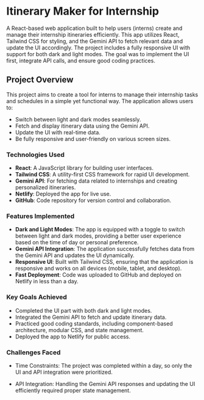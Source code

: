 # Itinerary Maker for Internship

A React-based web application built to help users (interns) create and manage their internship itineraries efficiently. This app utilizes React, Tailwind CSS for styling, and the Gemini API to fetch relevant data and update the UI accordingly. The project includes a fully responsive UI with support for both dark and light modes. The goal was to implement the UI first, integrate API calls, and ensure good coding practices.

## Project Overview

This project aims to create a tool for interns to manage their internship tasks and schedules in a simple yet functional way. The application allows users to:

- Switch between light and dark modes seamlessly.
- Fetch and display itinerary data using the Gemini API.
- Update the UI with real-time data.
- Be fully responsive and user-friendly on various screen sizes.

### Technologies Used

- **React**: A JavaScript library for building user interfaces.
- **Tailwind CSS**: A utility-first CSS framework for rapid UI development.
- **Gemini API**: For fetching data related to internships and creating personalized itineraries.
- **Netlify**: Deployed the app for live use.
- **GitHub**: Code repository for version control and collaboration.

### Features Implemented

- **Dark and Light Modes**: The app is equipped with a toggle to switch between light and dark modes, providing a better user experience based on the time of day or personal preference.
- **Gemini API Integration**: The application successfully fetches data from the Gemini API and updates the UI dynamically.
- **Responsive UI**: Built with Tailwind CSS, ensuring that the application is responsive and works on all devices (mobile, tablet, and desktop).
- **Fast Deployment**: Code was uploaded to GitHub and deployed on Netlify in less than a day.

### Key Goals Achieved

- Completed the UI part with both dark and light modes.
- Integrated the Gemini API to fetch and update itinerary data.
- Practiced good coding standards, including component-based architecture, modular CSS, and state management.
- Deployed the app to Netlify for public access.

### Challenges Faced
- Time Constraints: The project was completed within a day, so only the UI and API integration were prioritized.

- API Integration: Handling the Gemini API responses and updating the UI efficiently required proper state management.

